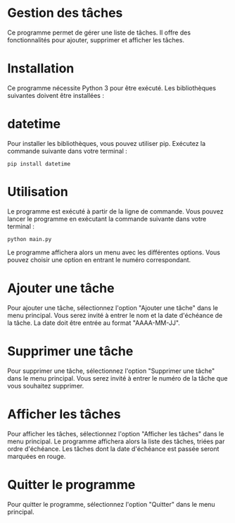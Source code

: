 # Gestion des tâches
Ce programme permet de gérer une liste de tâches. Il offre des fonctionnalités pour ajouter, supprimer et afficher les tâches.

# Installation
Ce programme nécessite Python 3 pour être exécuté. Les bibliothèques suivantes doivent être installées :

# datetime
Pour installer les bibliothèques, vous pouvez utiliser pip. Exécutez la commande suivante dans votre terminal :


    pip install datetime
    
    
# Utilisation
Le programme est exécuté à partir de la ligne de commande. Vous pouvez lancer le programme en exécutant la commande suivante dans votre terminal :


    python main.py
    
Le programme affichera alors un menu avec les différentes options. Vous pouvez choisir une option en entrant le numéro correspondant.

# Ajouter une tâche
Pour ajouter une tâche, sélectionnez l'option "Ajouter une tâche" dans le menu principal. Vous serez invité à entrer le nom et la date d'échéance de la tâche. La date doit être entrée au format "AAAA-MM-JJ".

# Supprimer une tâche
Pour supprimer une tâche, sélectionnez l'option "Supprimer une tâche" dans le menu principal. Vous serez invité à entrer le numéro de la tâche que vous souhaitez supprimer.

# Afficher les tâches
Pour afficher les tâches, sélectionnez l'option "Afficher les tâches" dans le menu principal. Le programme affichera alors la liste des tâches, triées par ordre d'échéance. Les tâches dont la date d'échéance est passée seront marquées en rouge.

# Quitter le programme
Pour quitter le programme, sélectionnez l'option "Quitter" dans le menu principal.




